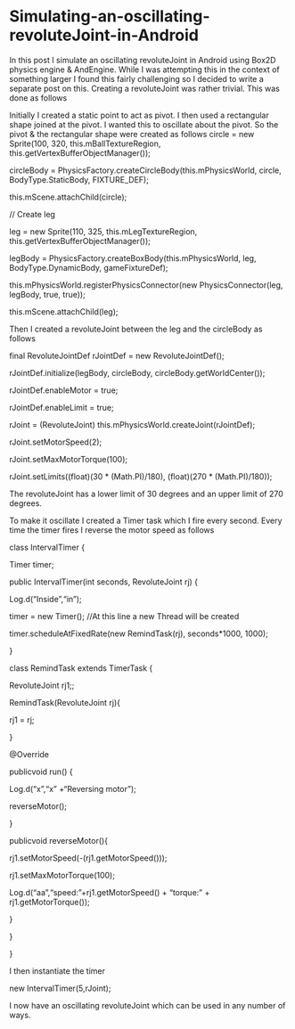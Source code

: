# Simulating-an-oscillating-revoluteJoint-in-Android

In this post I simulate an oscillating revoluteJoint in Android using Box2D physics engine & AndEngine. While I was attempting this in the context of something larger I found this fairly challenging so I decided to write a separate post on this.  Creating a revoluteJoint was rather trivial.  This was done as follows

Initially I created a static point to act as pivot.  I then used a rectangular shape joined at the pivot. I wanted this to oscillate about the pivot. So the pivot & the rectangular shape were created as follows
circle = new Sprite(100, 320, this.mBallTextureRegion, this.getVertexBufferObjectManager());

circleBody = PhysicsFactory.createCircleBody(this.mPhysicsWorld, circle, BodyType.StaticBody, FIXTURE_DEF);

this.mScene.attachChild(circle);

// Create leg

leg = new Sprite(110, 325, this.mLegTextureRegion, this.getVertexBufferObjectManager());

legBody = PhysicsFactory.createBoxBody(this.mPhysicsWorld, leg, BodyType.DynamicBody, gameFixtureDef);

this.mPhysicsWorld.registerPhysicsConnector(new PhysicsConnector(leg, legBody, true, true));

this.mScene.attachChild(leg);

Then I created a revoluteJoint between the leg and the circleBody as follows

final RevoluteJointDef rJointDef = new RevoluteJointDef();

rJointDef.initialize(legBody, circleBody, circleBody.getWorldCenter());

rJointDef.enableMotor = true;

rJointDef.enableLimit = true;

rJoint = (RevoluteJoint) this.mPhysicsWorld.createJoint(rJointDef);

rJoint.setMotorSpeed(2);

rJoint.setMaxMotorTorque(100);

rJoint.setLimits((float)(30 * (Math.PI)/180), (float)(270 * (Math.PI)/180));

The revoluteJoint has a lower limit of 30 degrees and an upper limit of 270 degrees.

To make it oscillate I created a Timer task which I fire every second. Every time the timer fires I reverse the motor speed as follows

class IntervalTimer {

Timer timer;

public IntervalTimer(int seconds, RevoluteJoint rj) {

Log.d(“Inside”,“in”);

timer = new Timer(); //At this line a new Thread will be created

timer.scheduleAtFixedRate(new RemindTask(rj), seconds*1000, 1000);

}

class RemindTask extends TimerTask {

RevoluteJoint rj1;;

RemindTask(RevoluteJoint rj){

rj1 = rj;

}

@Override

publicvoid run() {

Log.d(“x”,“x” +“Reversing motor”);

reverseMotor();

}

publicvoid reverseMotor(){

rj1.setMotorSpeed(-(rj1.getMotorSpeed()));

rj1.setMaxMotorTorque(100);

Log.d(“aa”,“speed:”+rj1.getMotorSpeed() + “torque:” + rj1.getMotorTorque());

}

}

}

I then instantiate the timer

new IntervalTimer(5,rJoint);

I now have an oscillating revoluteJoint which can be used in any number of ways.
